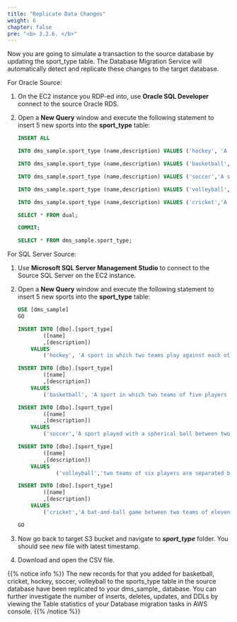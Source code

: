 ```yaml
---
title: "Replicate Data Changes"
weight: 6
chapter: false
pre: "<b> 3.2.6. </b>"
---
```


Now you are going to simulate a transaction to the source database by updating the sport_type table. The Database Migration Service will automatically detect and replicate these changes to the target database.

For Oracle Source:

1. On the EC2 instance you RDP-ed into, use **Oracle SQL Developer** connect to the source Oracle RDS.

1. Open a **New Query** window and execute the following statement to insert 5 new sports into the **sport_type** table:

    ```sql
    INSERT ALL

    INTO dms_sample.sport_type (name,description) VALUES ('hockey', 'A sport in which two teams play against each other by trying to more a puck into the opponents goal using a hockey stick')

    INTO dms_sample.sport_type (name,description) VALUES ('basketball', 'A sport in which two teams of five players each that oppose one another shoot a basketball through the defenders hoop')

    INTO dms_sample.sport_type (name,description) VALUES ('soccer','A sport played with a spherical ball between two teams of eleven players')

    INTO dms_sample.sport_type (name,description) VALUES ('volleyball','two teams of six players are separated by a net and each team tries to score by grounding a ball on the others court')

    INTO dms_sample.sport_type (name,description) VALUES ('cricket','A bat-and-ball game between two teams of eleven players on a field with a wicket at each end')

    SELECT * FROM dual; 

    COMMIT;

    SELECT * FROM dms_sample.sport_type; 
    ```

For SQL Server Source:

1. Use **Microsoft SQL Server Management Studio** to connect to the Source SQL Server on the EC2 instance.

1. Open a **New Query** window and execute the following statement to insert 5 new sports into the **sport_type** table:

    ```sql
    USE [dms_sample]
    GO

    INSERT INTO [dbo].[sport_type]
            ([name]
            ,[description])
        VALUES
            ('hockey', 'A sport in which two teams play against each other by trying to more a puck into the opponents goal using a hockey stick');

    INSERT INTO [dbo].[sport_type]
            ([name]
            ,[description])
        VALUES
            ('basketball', 'A sport in which two teams of five players each that oppose one another shoot a basketball through the defenders hoop');

    INSERT INTO [dbo].[sport_type]
            ([name]
            ,[description])
        VALUES
            ('soccer','A sport played with a spherical ball between two teams of eleven players');

    INSERT INTO [dbo].[sport_type]
            ([name]
            ,[description])
        VALUES
                ('volleyball','two teams of six players are separated by a net and each team tries to score by grounding a ball on the others court');

    INSERT INTO [dbo].[sport_type]
            ([name]
            ,[description])
        VALUES
            ('cricket','A bat-and-ball game between two teams of eleven players on a field with a wicket at each end');

    GO
    ```

1. Now go back to target S3 bucket and navigate to **_sport_type_** folder. You should see new file with latest timestamp.


1. Download and open the CSV file.


{{% notice info %}}
The new records for that you added for basketball, cricket, hockey, soccer, volleyball to the sports_type table in the source database have been replicated to your dms_sample_ database. You can further investigate the number of inserts, deletes, updates, and DDLs by viewing the Table statistics of your Database migration tasks in AWS console.
{{% /notice %}}